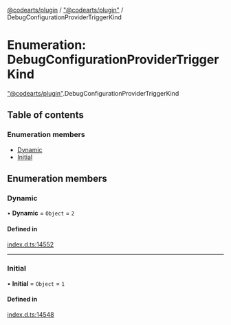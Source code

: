 [@codearts/plugin](../README.md) / ["@codearts/plugin"](../modules/_codearts_plugin_.md) / DebugConfigurationProviderTriggerKind

# Enumeration: DebugConfigurationProviderTriggerKind

["@codearts/plugin"](../modules/_codearts_plugin_.md).DebugConfigurationProviderTriggerKind

## Table of contents

### Enumeration members

- [Dynamic](codearts_plugin_.DebugConfigurationProviderTriggerKind.md#dynamic)
- [Initial](codearts_plugin_.DebugConfigurationProviderTriggerKind.md#initial)

## Enumeration members

### Dynamic

• **Dynamic** = `Object` = `2`

#### Defined in

[index.d.ts:14552](https://github.com/huaweicloud/cloudide-plugin-api/blob/3b0eee8/index.d.ts#L14552)

___

### Initial

• **Initial** = `Object` = `1`

#### Defined in

[index.d.ts:14548](https://github.com/huaweicloud/cloudide-plugin-api/blob/3b0eee8/index.d.ts#L14548)
